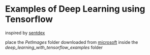 # Examples of Deep Learning using Tensorflow

inspired by [sentdex](https://youtu.be/wQ8BIBpya2k)

place the *PetImages* folder downloaded from [microsoft](https://www.microsoft.com/en-us/download/details.aspx?id=54765) inside the *deep_learning_with_tensorflow_examples* folder
